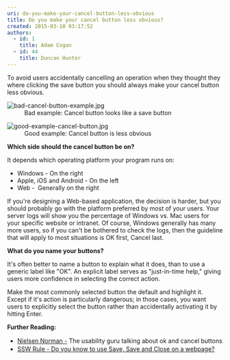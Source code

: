```yaml
---
uri: do-you-make-your-cancel-button-less-obvious
title: Do you make your cancel button less obvious?
created: 2015-03-10 03:17:52
authors:
  - id: 1
    title: Adam Cogan
  - id: 44
    title: Duncan Hunter
---
```





<span class='intro'> ​To avoid users&#160;accidentally cancelling an operation when they thought they where clicking the save button you should always make your cancel button less obvious.&#160; </span>

<dl class="badImage"><dt>​<img src="/PublishingImages/bad-cancel-button-example.jpg" alt="bad-cancel-button-example.jpg" /></dt><dd>Bad example&#58; Cancel button looks like a save button​​</dd></dl><dl class="goodImage"><dt>
      <img src="/PublishingImages/good-example-cancel-button.jpg" alt="good-example-cancel-button.jpg" /></dt><dd>​​​Good example&#58; Cancel button is less obvious</dd></dl><p> 
   <strong>Which side should the cancel button be on?</strong></p><p>It depends which operating platform your program runs on&#58;<br></p><ul><li>Windows - On the right</li><li>Apple, iOS and Android - On the left</li><li>Web - &#160;​Generally on the&#160;​right</li></ul><p>If you're de​signing a Web-based application, the decision is harder, but you should probably go with the platform preferred by most of your users. Your server logs will show you the percentage of Windows vs. Mac users for your specific website or intranet. Of course, Windows generally has many more users, so if you can't be bothered to check the logs, then the guideline that will apply to most situations is OK first, Cancel last.​</p><p> 
   <strong>What do you name your buttons?</strong></p><p>It's often better to name a button&#160;to explain what it does, than to use a generic label like &quot;OK&quot;. An explicit label serves as &quot;just-in-time help,&quot; giving users more confidence in selecting the correct action.</p><p>Make the most commonly selected button the default and highlight it. Except if it's action is particularly dangerous; in those cases, you want users to explicitly select the button rather than accidentally activating it by hitting Enter.​​</p><p>
   <strong>Further Reading&#58;</strong></p><ul><li>​<a href="http&#58;//www.nngroup.com/articles/ok-cancel-or-cancel-ok/" style="line-height&#58;20px;background-color&#58;initial;">​Nielsen Norman -</a>&#160;The usability guru talking about ok and cancel buttons​<br></li><li>
      <a href="/do-you-know-to-use-save-save-and-close-on-a-webpage">SSW Rule -&#160;​Do you know to use Save, Save and Close on a webpage​?​​</a></li></ul>


